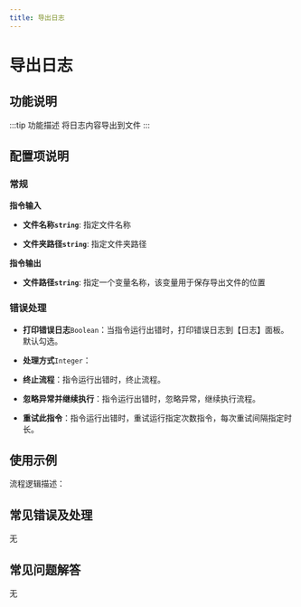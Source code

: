 ```yaml
---
title: 导出日志
---
```


# 导出日志

## 功能说明

:::tip 功能描述
将日志内容导出到文件
:::

## 配置项说明

### 常规

**指令输入**

- **文件名称`string`**: 指定文件名称

- **文件夹路径`string`**: 指定文件夹路径


**指令输出**

- **文件路径`string`**: 指定一个变量名称，该变量用于保存导出文件的位置

### 错误处理

- **打印错误日志**`Boolean`：当指令运行出错时，打印错误日志到【日志】面板。默认勾选。

- **处理方式**`Integer`：

 - **终止流程**：指令运行出错时，终止流程。

 - **忽略异常并继续执行**：指令运行出错时，忽略异常，继续执行流程。

 - **重试此指令**：指令运行出错时，重试运行指定次数指令，每次重试间隔指定时长。

## 使用示例

流程逻辑描述：

## 常见错误及处理

无

## 常见问题解答

无

